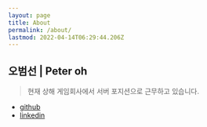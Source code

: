 ```yaml
---
layout: page
title: About
permalink: /about/
lastmod: 2022-04-14T06:29:44.206Z
---
```


## 오범선 | Peter oh
> 현재 상해 게임회사에서 서버 포지션으로 근무하고 있습니다.

* [github](https://github.com/kybird)
* [linkedin](https://linkedin.com/kybird)
